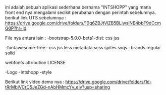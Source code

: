ini adalah sebuah aplikasi sederhana bernama "INTSHOPP" yang mana front end nya mengalami sedikit perubahan dengan perintah sebelumnya.
berikut link UTS sebelumnya :
https://drive.google.com/drive/folders/10q6ZBJtVlZB5BLlwsiNE4bbF9dCcmG0P?hl=id


File nya antara lain :
-bootstrap-5.0.0-beta1-dist:
css
jss

-fontawesome-free :
css
jss
less
metadata
scss
spites
svgs :
brands
regular
solid

webfonts
attribution
LICENSE

-Logo
-Intshopp
-style

Berikut link video demo nya :
https://drive.google.com/drive/folders/1d-tRrMbIVCrC5JeZGd-nAbHMmcYv_eIv?usp=sharing


